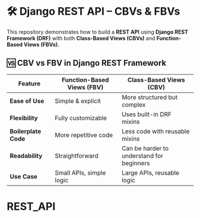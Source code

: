 # 🛠 Django REST API – CBVs & FBVs

This repository demonstrates how to build a **REST API** using **Django REST Framework (DRF)** with both **Class-Based Views (CBVs)** and **Function-Based Views (FBVs).**

## 🆚 CBV vs FBV in Django REST Framework

| Feature             | Function-Based Views (FBV) | Class-Based Views (CBV) |
|--------------------|--------------------------|--------------------------|
| **Ease of Use**    | Simple & explicit        | More structured but complex |
| **Flexibility**    | Fully customizable       | Uses built-in DRF mixins |
| **Boilerplate Code** | More repetitive code  | Less code with reusable mixins |
| **Readability**    | Straightforward          | Can be harder to understand for beginners |
| **Use Case**       | Small APIs, simple logic | Large APIs, reusable logic |



# REST_API
